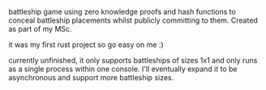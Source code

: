 battleship game using zero knowledge proofs and hash functions to conceal battleship placements whilst publicly committing to them. Created as part of my MSc. 

it was my first rust project so go easy on me :)

currently unfinished, it only supports battleships of sizes 1x1 and only runs as a single process within one console. I'll eventually expand it to be asynchronous and support more battleship sizes.

